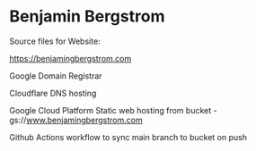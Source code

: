 # Benjamin Bergstrom

Source files for Website:

https://benjamingbergstrom.com

Google Domain Registrar

Cloudflare DNS hosting

Google Cloud Platform Static web hosting from bucket - gs://www.benjamingbergstrom.com

Github Actions workflow to sync main branch to bucket on push
